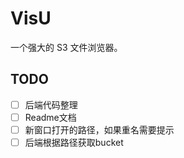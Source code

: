 # VisU

一个强大的 S3 文件浏览器。

## TODO

- [ ] 后端代码整理
- [ ] Readme文档
- [ ] 新窗口打开的路径，如果重名需要提示
- [ ] 后端根据路径获取bucket